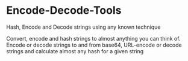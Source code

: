 # Encode-Decode-Tools
Hash, Encode and Decode strings using any known technique

Convert, encode and hash strings to almost anything you can think of. Encode or decode strings to and from base64, URL-encode or decode strings and calculate almost any hash for a given string
